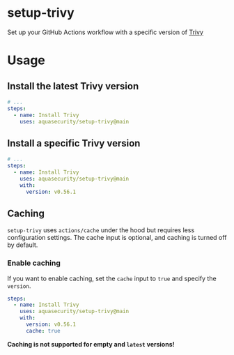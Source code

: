 # setup-trivy
Set up your GitHub Actions workflow with a specific version of [Trivy](https://github.com/aquasecurity/trivy)

# Usage
## Install the latest Trivy version
```yaml
# ...
steps:
  - name: Install Trivy
    uses: aquasecurity/setup-trivy@main
```

## Install a specific Trivy version
```yaml
# ...
steps:
  - name: Install Trivy
    uses: aquasecurity/setup-trivy@main
    with:
      version: v0.56.1
```

## Caching
`setup-trivy` uses `actions/cache` under the hood but requires less configuration settings. 
The cache input is optional, and caching is turned off by default.

### Enable caching
If you want to enable caching, set the `cache` input to `true` and specify the `version`.

```yaml
steps:
  - name: Install Trivy
    uses: aquasecurity/setup-trivy@main
    with:
      version: v0.56.1
      cache: true
```

**Caching is not supported for empty and `latest` versions!**